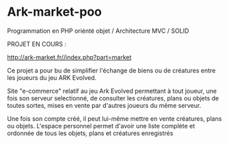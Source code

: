 # Ark-market-poo

Programmation en PHP oriénté objet / Architecture MVC / SOLID

PROJET EN COURS :

http://ark-market.fr//index.php?part=market

Ce projet a pour bu de simplifier l'échange de biens ou de créatures entre les joueurs du jeu ARK Evolved.

Site "e-commerce" relatif au jeu Ark Evolved permettant à tout joueur, une fois son serveur selectionné, de consulter les créatures, plans ou objets de toutes sortes, mises en vente par d'autres joueurs du même serveur.

Une fois son compte créé, il peut lui-même mettre en vente créatures, plans ou objets. L'espace personnel permet d'avoir une liste complète et ordonnée de tous les objets, plans et créatures enregistrés

